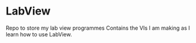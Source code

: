 # LabView

Repo to store my lab view programmes
Contains the VIs I am making as I learn how to use LabView.

